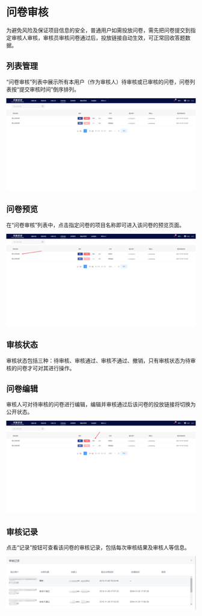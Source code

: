 # 问卷审核

为避免风险及保证项目信息的安全，普通用户如需投放问卷，需先把问卷提交到指定审核人审核，审核员审核问卷通过后，投放链接自动生效，可正常回收答题数据。

## 列表管理

&#x20;“问卷审核”列表中展示所有本用户（作为审核人）待审核或已审核的问卷，问卷列表按“提交审核时间”倒序排列。

![审核列表](../../.gitbook/assets/Snipaste_2023-10-09_16-28-46.png)

## 问卷预览&#x20;

在“问卷审核”列表中，点击指定问卷的项目名称即可进入该问卷的预览页面。

![](../../.gitbook/assets/Snipaste_2023-10-09_16-29-22.png)

## 审核状态&#x20;

审核状态包括三种：待审核、审核通过、审核不通过、撤销，只有审核状态为待审核的问卷才可对其进行操作。

## 问卷编辑

审核人可对待审核的问卷进行编辑，编辑并审核通过后该问卷的投放链接将切换为公开状态。

![打开该问卷的编辑页](../../.gitbook/assets/Snipaste_2023-10-09_16-30-24.png)

## 审核记录

点击“记录”按钮可查看该问卷的审核记录，包括每次审核结果及审核人等信息。

![审核记录](<../../.gitbook/assets/image (282).png>)
